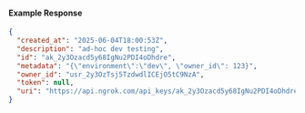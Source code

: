 <!-- Code generated for API Clients. DO NOT EDIT. -->

#### Example Response

```json
{
  "created_at": "2025-06-04T18:00:53Z",
  "description": "ad-hoc dev testing",
  "id": "ak_2y3Ozacd5y68IgNu2PDI4oDhdre",
  "metadata": "{\"environment\":\"dev\", \"owner_id\": 123}",
  "owner_id": "usr_2y3OzTsj5TzdwdlICEjO5tC9NzA",
  "token": null,
  "uri": "https://api.ngrok.com/api_keys/ak_2y3Ozacd5y68IgNu2PDI4oDhdre"
}
```
